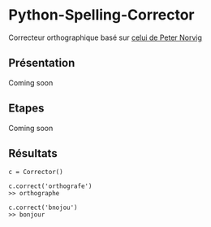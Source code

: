 # Python-Spelling-Corrector

Correcteur orthographique basé sur [celui de Peter Norvig](http://norvig.com/spell-correct.html)

Présentation
------------

Coming soon

Etapes
------

Coming soon

Résultats
---------

    c = Corrector()

    c.correct('orthografe')
    >> orthographe

    c.correct('bnojou')
    >> bonjour
